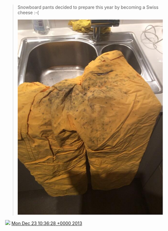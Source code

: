 > Snowboard pants decided to prepare this year by becoming a Swiss cheese :\-\( 
> 
> ![](../../media/415068381998772224-BcKefoAIQAA8HKD.jpg)

<img src="../../media/tweet.ico" width="12" /> [Mon Dec 23 10:36:28 +0000 2013](https://twitter.com/DromerDenker/status/415068381998772224)